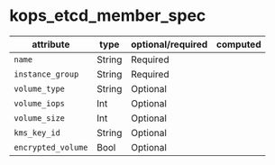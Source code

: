 # kops_etcd_member_spec

| attribute | type | optional/required | computed |
| --- | --- | --- | --- |
| `name` | String | Required |  |
| `instance_group` | String | Required |  |
| `volume_type` | String | Optional |  |
| `volume_iops` | Int | Optional |  |
| `volume_size` | Int | Optional |  |
| `kms_key_id` | String | Optional |  |
| `encrypted_volume` | Bool | Optional |  |
